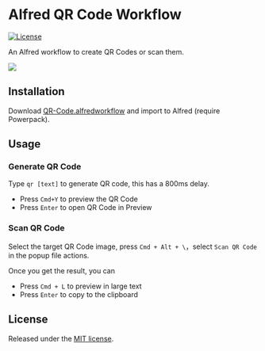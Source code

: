 # Alfred QR Code Workflow

[![License](http://img.shields.io/badge/license-MIT-blue.svg?style=flat-square)](http://mit-license.org/2016)

An Alfred workflow to create QR Codes or scan them.

![](http://ww1.sinaimg.cn/large/9b85365dgy1fuh7ylxvs3g20hs0c5b2d)

## Installation

Download [QR-Code.alfredworkflow](https://github.com/fate-lovely/alfred-qrcode-workflow/raw/master/QR-Code.alfredworkflow) and import to Alfred (require Powerpack).

## Usage

### Generate QR Code

Type `qr [text]` to generate QR code, this has a 800ms delay.

- Press `Cmd+Y` to preview the QR Code
- Press `Enter` to open QR Code in Preview

### Scan QR Code

Select the target QR Code image, press `Cmd + Alt + \`，select `Scan QR Code` in the popup file actions.

Once you get the result, you can

- Press `Cmd + L` to preview in large text
- Press `Enter` to copy to the clipboard

## License

Released under the [MIT license](http://mit-license.org/2016).
